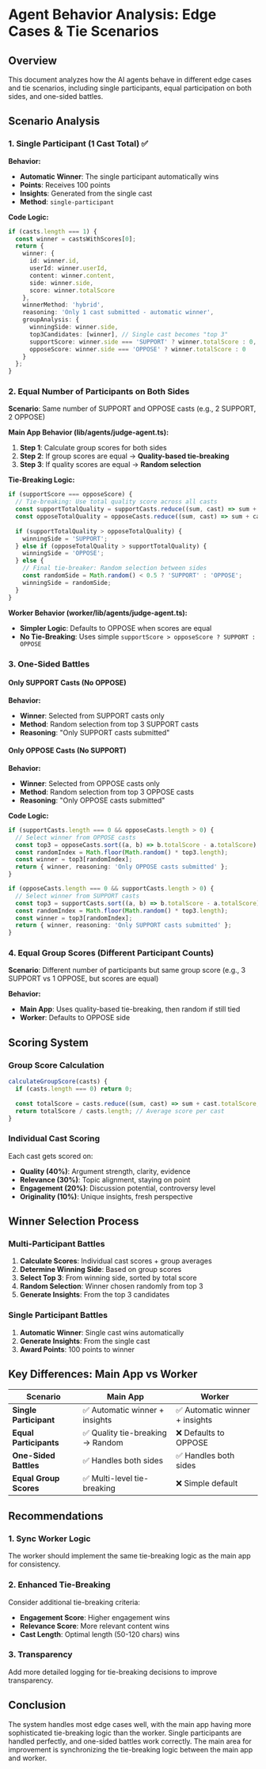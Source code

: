 # Agent Behavior Analysis: Edge Cases & Tie Scenarios

## Overview
This document analyzes how the AI agents behave in different edge cases and tie scenarios, including single participants, equal participation on both sides, and one-sided battles.

## Scenario Analysis

### 1. Single Participant (1 Cast Total) ✅

**Behavior:**
- **Automatic Winner**: The single participant automatically wins
- **Points**: Receives 100 points
- **Insights**: Generated from the single cast
- **Method**: `single-participant`

**Code Logic:**
```typescript
if (casts.length === 1) {
  const winner = castsWithScores[0];
  return {
    winner: {
      id: winner.id,
      userId: winner.userId,
      content: winner.content,
      side: winner.side,
      score: winner.totalScore
    },
    winnerMethod: 'hybrid',
    reasoning: 'Only 1 cast submitted - automatic winner',
    groupAnalysis: {
      winningSide: winner.side,
      top3Candidates: [winner], // Single cast becomes "top 3"
      supportScore: winner.side === 'SUPPORT' ? winner.totalScore : 0,
      opposeScore: winner.side === 'OPPOSE' ? winner.totalScore : 0
    }
  };
}
```

### 2. Equal Number of Participants on Both Sides

**Scenario**: Same number of SUPPORT and OPPOSE casts (e.g., 2 SUPPORT, 2 OPPOSE)

**Main App Behavior (lib/agents/judge-agent.ts):**
1. **Step 1**: Calculate group scores for both sides
2. **Step 2**: If group scores are equal → **Quality-based tie-breaking**
3. **Step 3**: If quality scores are equal → **Random selection**

**Tie-Breaking Logic:**
```typescript
if (supportScore === opposeScore) {
  // Tie-breaking: Use total quality score across all casts
  const supportTotalQuality = supportCasts.reduce((sum, cast) => sum + cast.qualityScore, 0);
  const opposeTotalQuality = opposeCasts.reduce((sum, cast) => sum + cast.qualityScore, 0);
  
  if (supportTotalQuality > opposeTotalQuality) {
    winningSide = 'SUPPORT';
  } else if (opposeTotalQuality > supportTotalQuality) {
    winningSide = 'OPPOSE';
  } else {
    // Final tie-breaker: Random selection between sides
    const randomSide = Math.random() < 0.5 ? 'SUPPORT' : 'OPPOSE';
    winningSide = randomSide;
  }
}
```

**Worker Behavior (worker/lib/agents/judge-agent.ts):**
- **Simpler Logic**: Defaults to OPPOSE when scores are equal
- **No Tie-Breaking**: Uses simple `supportScore > opposeScore ? SUPPORT : OPPOSE`

### 3. One-Sided Battles

#### Only SUPPORT Casts (No OPPOSE)
**Behavior:**
- **Winner**: Selected from SUPPORT casts only
- **Method**: Random selection from top 3 SUPPORT casts
- **Reasoning**: "Only SUPPORT casts submitted"

#### Only OPPOSE Casts (No SUPPORT)
**Behavior:**
- **Winner**: Selected from OPPOSE casts only  
- **Method**: Random selection from top 3 OPPOSE casts
- **Reasoning**: "Only OPPOSE casts submitted"

**Code Logic:**
```typescript
if (supportCasts.length === 0 && opposeCasts.length > 0) {
  // Select winner from OPPOSE casts
  const top3 = opposeCasts.sort((a, b) => b.totalScore - a.totalScore).slice(0, 3);
  const randomIndex = Math.floor(Math.random() * top3.length);
  const winner = top3[randomIndex];
  return { winner, reasoning: 'Only OPPOSE casts submitted' };
}

if (opposeCasts.length === 0 && supportCasts.length > 0) {
  // Select winner from SUPPORT casts
  const top3 = supportCasts.sort((a, b) => b.totalScore - a.totalScore).slice(0, 3);
  const randomIndex = Math.floor(Math.random() * top3.length);
  const winner = top3[randomIndex];
  return { winner, reasoning: 'Only SUPPORT casts submitted' };
}
```

### 4. Equal Group Scores (Different Participant Counts)

**Scenario**: Different number of participants but same group score (e.g., 3 SUPPORT vs 1 OPPOSE, but scores are equal)

**Behavior:**
- **Main App**: Uses quality-based tie-breaking, then random if still tied
- **Worker**: Defaults to OPPOSE side

## Scoring System

### Group Score Calculation
```typescript
calculateGroupScore(casts) {
  if (casts.length === 0) return 0;
  
  const totalScore = casts.reduce((sum, cast) => sum + cast.totalScore, 0);
  return totalScore / casts.length; // Average score per cast
}
```

### Individual Cast Scoring
Each cast gets scored on:
- **Quality (40%)**: Argument strength, clarity, evidence
- **Relevance (30%)**: Topic alignment, staying on point  
- **Engagement (20%)**: Discussion potential, controversy level
- **Originality (10%)**: Unique insights, fresh perspective

## Winner Selection Process

### Multi-Participant Battles
1. **Calculate Scores**: Individual cast scores + group averages
2. **Determine Winning Side**: Based on group scores
3. **Select Top 3**: From winning side, sorted by total score
4. **Random Selection**: Winner chosen randomly from top 3
5. **Generate Insights**: From the top 3 candidates

### Single Participant Battles
1. **Automatic Winner**: Single cast wins automatically
2. **Generate Insights**: From the single cast
3. **Award Points**: 100 points to winner

## Key Differences: Main App vs Worker

| Scenario | Main App | Worker |
|----------|----------|---------|
| **Single Participant** | ✅ Automatic winner + insights | ✅ Automatic winner + insights |
| **Equal Participants** | ✅ Quality tie-breaking → Random | ❌ Defaults to OPPOSE |
| **One-Sided Battles** | ✅ Handles both sides | ✅ Handles both sides |
| **Equal Group Scores** | ✅ Multi-level tie-breaking | ❌ Simple default |

## Recommendations

### 1. Sync Worker Logic
The worker should implement the same tie-breaking logic as the main app for consistency.

### 2. Enhanced Tie-Breaking
Consider additional tie-breaking criteria:
- **Engagement Score**: Higher engagement wins
- **Relevance Score**: More relevant content wins
- **Cast Length**: Optimal length (50-120 chars) wins

### 3. Transparency
Add more detailed logging for tie-breaking decisions to improve transparency.

## Conclusion

The system handles most edge cases well, with the main app having more sophisticated tie-breaking logic than the worker. Single participants are handled perfectly, and one-sided battles work correctly. The main area for improvement is synchronizing the tie-breaking logic between the main app and worker.
